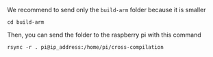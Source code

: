We recommend to send only the `build-arm` folder because it is smaller

`cd build-arm`

Then, you can send the folder to the raspberry pi with this command

`rsync -r . pi@ip_address:/home/pi/cross-compilation`
